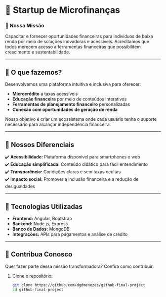 # 🌟 Startup de Microfinanças  

### 🚀 Nossa Missão  
Capacitar e fornecer oportunidades financeiras para indivíduos de baixa renda por meio de soluções inovadoras e acessíveis. Acreditamos que todos merecem acesso a ferramentas financeiras que possibilitem crescimento e sustentabilidade.  

---

## 🏦 O que fazemos?  
Desenvolvemos uma plataforma intuitiva e inclusiva para oferecer:  
- **Microcrédito** a taxas acessíveis  
- **Educação financeira** por meio de conteúdos interativos  
- **Ferramentas de planejamento financeiro** personalizadas  
- **Conexão com oportunidades de geração de renda**  

Nosso objetivo é criar um ecossistema onde cada usuário tenha o suporte necessário para alcançar independência financeira.  

---

## 🎯 Nossos Diferenciais  
✔️ **Acessibilidade:** Plataforma disponível para smartphones e web  
✔️ **Educação simplificada:** Conteúdo didático para fácil entendimento  
✔️ **Transparência:** Condições claras e sem taxas ocultas  
✔️ **Impacto social:** Promover a inclusão financeira e a redução de desigualdades  

---

## 🔧 Tecnologias Utilizadas  
- **Frontend:** Angular, Bootstrap  
- **Backend:** Node.js, Express  
- **Banco de Dados:** MongoDB  
- **Integrações:** APIs para pagamentos e análise de crédito  

---

## 👥 Contribua Conosco  
Quer fazer parte dessa missão transformadora? Confira como contribuir:  
1. Clone o repositório:  
   ```bash
   git clone https://github.com/dgdmenezes/github-final-project
   cd github-final-project
